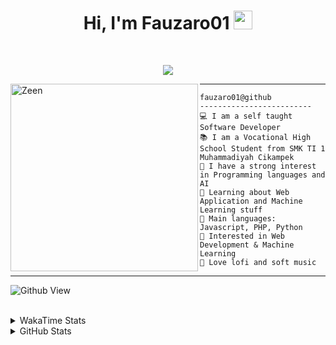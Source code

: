 <h1 align="center">
Hi, I'm Fauzaro01
  <img src="https://media.giphy.com/media/hvRJCLFzcasrR4ia7z/giphy.gif" width="30"></h1>
<br/>

<p align="center">
  <a href="https://github.com/DenverCoder1/readme-typing-svg">
    <img src="https://readme-typing-svg.herokuapp.com?lines=Chill%20and%20Coding;Full+Stack+Web+Developer;Student;Software%20Develover;Always%20learning%20new%20things&center=true&width=380&height=45">
  </a>
</p>

<img align="left" src="https://media.tenor.com/pNQi8B0fo1UAAAAi/gura-dance.gif" alt="Zeen" width="300" height="300" />
<hr>

```
fauzaro01@github
-------------------------
💻 I am a self taught Software Developer
📚 I am a Vocational High School Student from SMK TI 1 Muhammadiyah Cikampek
📝 I have a strong interest in Programming languages and AI
🌱 Learning about Web Application and Machine Learning stuff
🌟 Main languages: Javascript, PHP, Python
🚩 Interested in Web Development & Machine Learning
🎵 Love lofi and soft music 
```

<hr>

![Github View](https://komarev.com/ghpvc/?username=fauzaro01&style=flat-square)
<br><br>
<details>
  <summary>
     WakaTime Stats
  </summary>
  <br>
  <!--START_SECTION:waka-->

```txt
From: 10 September 2021 - To: 09 September 2024

Total Time: 583 hrs 33 mins

JavaScript          186 hrs 24 mins ████████░░░░░░░░░░░░░░░░░   31.94 %
PHP                 95 hrs 16 mins  ████░░░░░░░░░░░░░░░░░░░░░   16.33 %
EJS                 56 hrs 49 mins  ██▒░░░░░░░░░░░░░░░░░░░░░░   09.74 %
HTML                48 hrs 48 mins  ██░░░░░░░░░░░░░░░░░░░░░░░   08.36 %
Blade Template      46 hrs 18 mins  ██░░░░░░░░░░░░░░░░░░░░░░░   07.94 %
Java                41 hrs 50 mins  █▓░░░░░░░░░░░░░░░░░░░░░░░   07.17 %
JSON                27 hrs 44 mins  █▒░░░░░░░░░░░░░░░░░░░░░░░   04.76 %
CSS                 25 hrs 18 mins  █░░░░░░░░░░░░░░░░░░░░░░░░   04.34 %
Python              13 hrs 26 mins  ▓░░░░░░░░░░░░░░░░░░░░░░░░   02.30 %
Other               5 hrs 33 mins   ▒░░░░░░░░░░░░░░░░░░░░░░░░   00.95 %
```

<!--END_SECTION:waka-->
</details>
<details>
  <summary>
    GitHub Stats
  </summary>
  <br>
  <div align="center">
    <img src="https://github-readme-stats.vercel.app/api?username=Fauzaro01&show_icons=true&theme=algolia" alt="Fauzaro01's GitHub Stats" style="margin: 20px;" />
    <img src="https://github-readme-streak-stats.herokuapp.com/?user=Fauzaro01&theme=algolia" alt="Fauzaro01's GitHub Streak" style="margin: 20px;" />
  </div>

  <div align="center">
    <img src="https://github-readme-stats.vercel.app/api?username=Fauzaro01&show_icons=true&locale=en&count_private=true&hide_rank=true&custom_title=My%20GitHub%20Stats&disable_animations=true&theme=algolia" alt="Fauzaro01's Stars" style="margin: 20px;" />
    <img src="https://github-readme-stats.vercel.app/api/top-langs/?username=Fauzaro01&langs_count=8&theme=algolia&layout=compact" alt="Top Languages" style="margin: 20px;" />
  </div>
</details>
